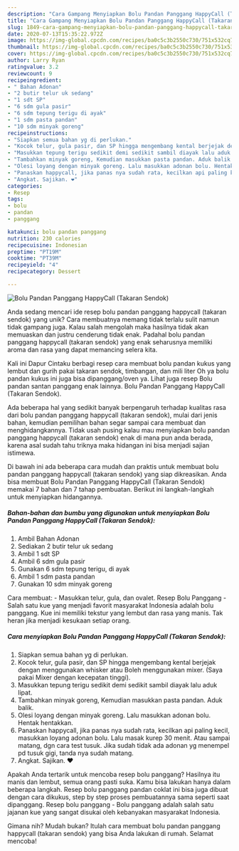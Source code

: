 ```yaml
---
description: "Cara Gampang Menyiapkan Bolu Pandan Panggang HappyCall (Takaran Sendok), Sempurna"
title: "Cara Gampang Menyiapkan Bolu Pandan Panggang HappyCall (Takaran Sendok), Sempurna"
slug: 1849-cara-gampang-menyiapkan-bolu-pandan-panggang-happycall-takaran-sendok-sempurna
date: 2020-07-13T15:35:22.972Z
image: https://img-global.cpcdn.com/recipes/ba0c5c3b2550c730/751x532cq70/bolu-pandan-panggang-happycall-takaran-sendok-foto-resep-utama.jpg
thumbnail: https://img-global.cpcdn.com/recipes/ba0c5c3b2550c730/751x532cq70/bolu-pandan-panggang-happycall-takaran-sendok-foto-resep-utama.jpg
cover: https://img-global.cpcdn.com/recipes/ba0c5c3b2550c730/751x532cq70/bolu-pandan-panggang-happycall-takaran-sendok-foto-resep-utama.jpg
author: Larry Ryan
ratingvalue: 3.2
reviewcount: 9
recipeingredient:
- " Bahan Adonan"
- "2 butir telur uk sedang"
- "1 sdt SP"
- "6 sdm gula pasir"
- "6 sdm tepung terigu di ayak"
- "1 sdm pasta pandan"
- "10 sdm minyak goreng"
recipeinstructions:
- "Siapkan semua bahan yg di perlukan."
- "Kocok telur, gula pasir, dan SP hingga mengembang kental berjejak dengan menggunakan whisker atau Boleh menggunakan mixer. (Saya pakai Mixer dengan kecepatan tinggi)."
- "Masukkan tepung terigu sedikit demi sedikit sambil diayak lalu aduk lipat."
- "Tambahkan minyak goreng, Kemudian masukkan pasta pandan. Aduk balik."
- "Olesi loyang dengan minyak goreng. Lalu masukkan adonan bolu. Hentak hentakkan."
- "Panaskan happycall, jika panas nya sudah rata, kecilkan api paling kecil, masukkan loyang adonan bolu. Lalu masak kurep 30 menit. Atau sampai matang, dgn cara test tusuk. Jika sudah tidak ada adonan yg menempel pd tusuk gigi, tanda nya sudah matang."
- "Angkat. Sajikan. ❤️"
categories:
- Resep
tags:
- bolu
- pandan
- panggang

katakunci: bolu pandan panggang 
nutrition: 230 calories
recipecuisine: Indonesian
preptime: "PT19M"
cooktime: "PT39M"
recipeyield: "4"
recipecategory: Dessert

---
```



![Bolu Pandan Panggang HappyCall (Takaran Sendok)](https://img-global.cpcdn.com/recipes/ba0c5c3b2550c730/751x532cq70/bolu-pandan-panggang-happycall-takaran-sendok-foto-resep-utama.jpg)

Anda sedang mencari ide resep bolu pandan panggang happycall (takaran sendok) yang unik? Cara membuatnya memang tidak terlalu sulit namun tidak gampang juga. Kalau salah mengolah maka hasilnya tidak akan memuaskan dan justru cenderung tidak enak. Padahal bolu pandan panggang happycall (takaran sendok) yang enak seharusnya memiliki aroma dan rasa yang dapat memancing selera kita.

Kali ini Dapur Cintaku berbagi resep cara membuat bolu pandan kukus yang lembut dan gurih pakai takaran sendok, timbangan, dan mili liter Oh ya bolu pandan kukus ini juga bisa dipanggang/oven ya. Lihat juga resep Bolu pandan santan panggang enak lainnya. Bolu Pandan Panggang HappyCall (Takaran Sendok).

Ada beberapa hal yang sedikit banyak berpengaruh terhadap kualitas rasa dari bolu pandan panggang happycall (takaran sendok), mulai dari jenis bahan, kemudian pemilihan bahan segar sampai cara membuat dan menghidangkannya. Tidak usah pusing kalau mau menyiapkan bolu pandan panggang happycall (takaran sendok) enak di mana pun anda berada, karena asal sudah tahu triknya maka hidangan ini bisa menjadi sajian istimewa.


Di bawah ini ada beberapa cara mudah dan praktis untuk membuat bolu pandan panggang happycall (takaran sendok) yang siap dikreasikan. Anda bisa membuat Bolu Pandan Panggang HappyCall (Takaran Sendok) memakai 7 bahan dan 7 tahap pembuatan. Berikut ini langkah-langkah untuk menyiapkan hidangannya.

<!--inarticleads1-->

##### Bahan-bahan dan bumbu yang digunakan untuk menyiapkan Bolu Pandan Panggang HappyCall (Takaran Sendok):

1. Ambil  Bahan Adonan
1. Sediakan 2 butir telur uk sedang
1. Ambil 1 sdt SP
1. Ambil 6 sdm gula pasir
1. Gunakan 6 sdm tepung terigu, di ayak
1. Ambil 1 sdm pasta pandan
1. Gunakan 10 sdm minyak goreng


Cara membuat: - Masukkan telur, gula, dan ovalet. Resep Bolu Panggang - Salah satu kue yang menjadi favorit masyarakat Indonesia adalah bolu panggang. Kue ini memiliki tekstur yang lembut dan rasa yang manis. Tak heran jika menjadi kesukaan setiap orang. 

<!--inarticleads2-->

##### Cara menyiapkan Bolu Pandan Panggang HappyCall (Takaran Sendok):

1. Siapkan semua bahan yg di perlukan.
1. Kocok telur, gula pasir, dan SP hingga mengembang kental berjejak dengan menggunakan whisker atau Boleh menggunakan mixer. (Saya pakai Mixer dengan kecepatan tinggi).
1. Masukkan tepung terigu sedikit demi sedikit sambil diayak lalu aduk lipat.
1. Tambahkan minyak goreng, Kemudian masukkan pasta pandan. Aduk balik.
1. Olesi loyang dengan minyak goreng. Lalu masukkan adonan bolu. Hentak hentakkan.
1. Panaskan happycall, jika panas nya sudah rata, kecilkan api paling kecil, masukkan loyang adonan bolu. Lalu masak kurep 30 menit. Atau sampai matang, dgn cara test tusuk. Jika sudah tidak ada adonan yg menempel pd tusuk gigi, tanda nya sudah matang.
1. Angkat. Sajikan. ❤️


Apakah Anda tertarik untuk mencoba resep bolu panggang? Hasilnya itu manis dan lembut, semua orang pasti suka. Kamu bisa lakukan hanya dalam beberapa langkah. Resep bolu panggang pandan coklat ini bisa juga dibuat dengan cara dikukus, step by step proses pembuatannya sama seperti saat dipanggang. Resep bolu panggang - Bolu panggang adalah salah satu jajanan kue yang sangat disukai oleh kebanyakan masyarakat Indonesia. 

Gimana nih? Mudah bukan? Itulah cara membuat bolu pandan panggang happycall (takaran sendok) yang bisa Anda lakukan di rumah. Selamat mencoba!
